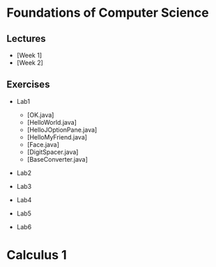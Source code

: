 # Foundations of Computer Science
## Lectures
- [Week 1]
- [Week 2]
## Exercises
- Lab1
  - [OK.java]
  - [HelloWorld.java]
  - [HelloJOptionPane.java]
  - [HelloMyFriend.java]
  - [Face.java]
  - [DigitSpacer.java]
  - [BaseConverter.java]

- Lab2
- Lab3
- Lab4
- Lab5
- Lab6

# Calculus 1

